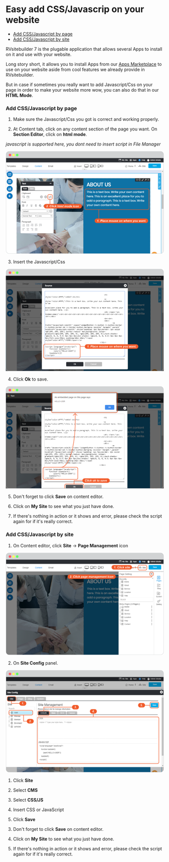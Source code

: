 # Easy add CSS/Javascrip on your website

  - [Add CSS/Javascript by page](#cssjsbypage)
  - [Add CSS/Javascript by site](#cssjsbysite)

RVsitebuilder 7 is the plugable application that allows several Apps to install on it and use with your website. 


Long story short, it allows you to install Apps from our [Apps Marketplace](https://apps.rvsitebuilder.com) to use on your website aside from cool features we already provide in RVsitebuilder.


But in case if sometimes you really want to add Javascript/Css on your page in order to make your website more wow, you can also do that in our **HTML Mode**.


<a name="cssjsbypage"></a>
### Add CSS/Javascript by page

1. Make sure the Javascript/Css you got is correct and working properly.


2. At Content tab, click on any content section of the page you want. On **Section Editor**, click on **html mode**.

*javascript is supported here, you dont need to insert script in File Manager*

![image](images/css_javascrip/img_css_javascript_01_icon.png)


3. Insert the Javascript/Css

![image](images/css_javascrip/img_css_javascript_02_html_mode.png)


4. Click **Ok** to save.

![image](images/css_javascrip/img_css_javascript_03_ok.png)


5. Don't forget to click **Save** on content editor.


6. Click on **My Site** to see what you just have done.


7. If there's nothing in action or it shows and error, please check the script again for if it's really correct.



<a name="cssjsbysite"></a>
### Add CSS/Javascript by site


1. On Content editor, click **Site** -> **Page Management** icon

![image](images/css_javascrip/img_css_javascript_04_site.png)


2. On **Site Config** panel.

![image](images/css_javascrip/img_css_javascript_05_site_config.png)

1) Click **Site**

2) Select **CMS**

3) Select **CSS/JS**

4) Insert CSS or JavaScript

5) Click **Save**



3. Don't forget to click **Save** on content editor.


4. Click on **My Site** to see what you just have done.


5. If there's nothing in action or it shows and error, please check the script again for if it's really correct.


